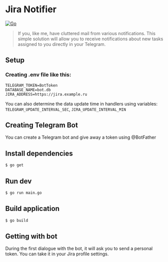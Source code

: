 # Jira Notifier
[![Go](https://github.com/Mubiridziri/jira_notifier/actions/workflows/go.yml/badge.svg)](https://github.com/Mubiridziri/jira_notifier/actions/workflows/go.yml)
> If you, like me, have cluttered mail from various notifications. This simple solution will allow you to receive notifications about new tasks assigned to you directly in your Telegram.

## Setup

### Creating .env file like this:
```.env
TELEGRAM_TOKEN=BotToken
DATABASE_NAME=bot.db
JIRA_ADDRESS=https://jira.example.ru
```

You can also determine the data update time in handlers using variables: `TELEGRAM_UPDATE_INTERVAL_SEC`, `JIRA_UPDATE_INTERVAL_MIN`

## Creating Telegram Bot

You can create a Telegram bot and give away a token using @BotFather

## Install dependencies 

```bash
$ go get
```

## Run dev

```bash
$ go run main.go
```

## Build application

```bash
$ go build
```

## Getting with bot

During the first dialogue with the bot, it will ask you to send a personal token. You can take it in your Jira profile settings.
